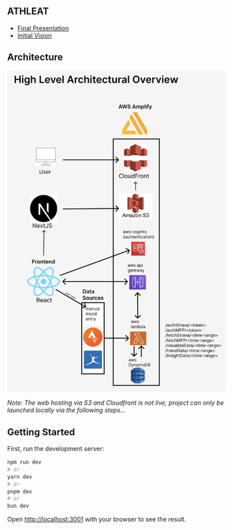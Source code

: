 ## ATHLEAT

* [Final Presentation](https://www.youtube.com/watch?v=kohhrJV1l6A)
* [Initial Vision](https://youtu.be/kohhrJV1l6A)

## Architecture

![Athleat Architecture](architecture.png)

_Note: The web hosting via S3 and Cloudfront is not live, project can only be launched locally via the following steps..._

## Getting Started

First, run the development server:

```bash
npm run dev
# or
yarn dev
# or
pnpm dev
# or
bun dev
```

Open [http://localhost:3001](http://localhost:3001) with your browser to see the result.

